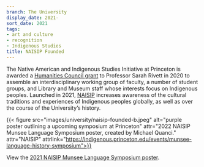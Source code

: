 ```yaml
---
branch: The University
display_date: 2021-
sort_date: 2021
tags:
- art and culture
- recognition
- Indigenous Studies
title: NAISIP Founded
---
```


The Native American and Indigenous Studies Initiative at Princeton is awarded a [Humanities Council grant](https://effroncenter.princeton.edu/news/2020/sarah-rivett-naisip-receive-humanities-council-exploratory-grant) to Professor Sarah Rivett in 2020 to assemble an interdisciplinary working group of faculty, a number of student groups, and Library and Museum staff whose interests focus on Indigenous peoples. Launched in 2021, [NAISIP](https://indigenous.princeton.edu) increases awareness of the cultural traditions and experiences of Indigenous peoples globally, as well as over the course of the University’s history. 

{{< figure src="images/university/naisip-founded-b.jpeg" alt="purple poster outlining a upcoming symposium at Princeton" attr="2022 NAISIP Munsee Language Symposium poster, created by Michael Quanci." attr="NAISIP" attrlink="https://indigenous.princeton.edu/events/munsee-language-history-symposium">}}

View the [2021 NAISIP Munsee Language Symposium poster](https://www.ias.edu/sites/default/files/NAISIP%20poster%20final%20Nov%202021.pdf).
